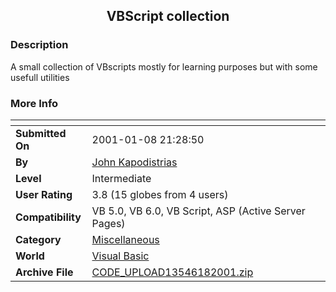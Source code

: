﻿<div align="center">

## VBScript collection


</div>

### Description

A small collection of VBscripts mostly for learning purposes but with some usefull utilities
 
### More Info
 


<span>             |<span>
---                |---
**Submitted On**   |2001-01-08 21:28:50
**By**             |[John Kapodistrias](https://github.com/Planet-Source-Code/PSCIndex/blob/master/ByAuthor/john-kapodistrias.md)
**Level**          |Intermediate
**User Rating**    |3.8 (15 globes from 4 users)
**Compatibility**  |VB 5\.0, VB 6\.0, VB Script, ASP \(Active Server Pages\) 
**Category**       |[Miscellaneous](https://github.com/Planet-Source-Code/PSCIndex/blob/master/ByCategory/miscellaneous__1-1.md)
**World**          |[Visual Basic](https://github.com/Planet-Source-Code/PSCIndex/blob/master/ByWorld/visual-basic.md)
**Archive File**   |[CODE\_UPLOAD13546182001\.zip](https://github.com/Planet-Source-Code/john-kapodistrias-vbscript-collection__1-14253/archive/master.zip)








